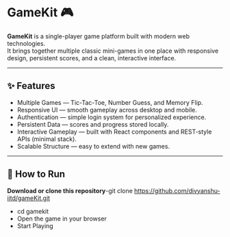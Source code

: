 # GameKit 🎮

**GameKit** is a single-player game platform built with modern web technologies.  
It brings together multiple classic mini-games in one place with responsive design, persistent scores, and a clean, interactive interface.  

---

## ✨ Features
-  Multiple Games — Tic-Tac-Toe, Number Guess, and Memory Flip.  
-  Responsive UI — smooth gameplay across desktop and mobile.  
-  Authentication — simple login system for personalized experience.  
-  Persistent Data — scores and progress stored locally.  
-  Interactive Gameplay — built with React components and REST-style APIs (minimal stack).  
-  Scalable Structure — easy to extend with new games.  

---

## 🚀 How to Run
**Download or clone this repository**-git clone https://github.com/divyanshu-iitd/gameKit.git
  - cd gamekit
  - Open the game in your browser
  - Start Playing
